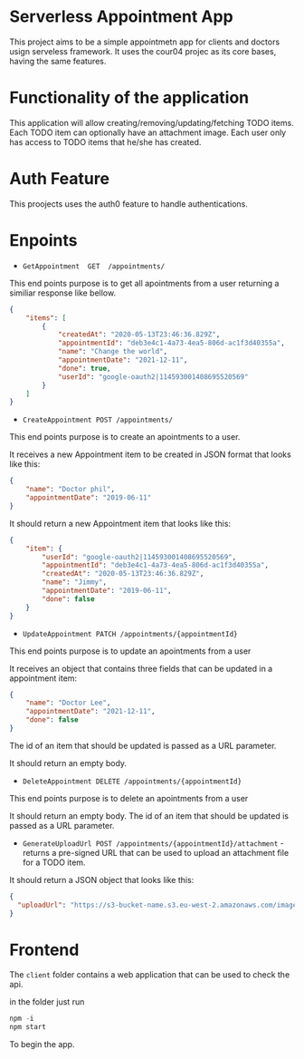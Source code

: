 # Serverless Appointment App

This project aims to be a simple appointmetn app for clients and doctors usign serveless framework. It uses the cour04 projec as its core bases, having the same features.

# Functionality of the application

This application will allow creating/removing/updating/fetching TODO items. Each TODO item can optionally have an attachment image. Each user only has access to TODO items that he/she has created.

# Auth Feature

This proojects uses the auth0 feature to handle authentications.


# Enpoints 

* `GetAppointment  GET  /appointments/`


This end points purpose is to get all  apointments from a user returning a similiar response like bellow.

```json
{
    "items": [
        {
            "createdAt": "2020-05-13T23:46:36.829Z",
            "appointmentId": "deb3e4c1-4a73-4ea5-806d-ac1f3d40355a",
            "name": "Change the world",
            "appointmentDate": "2021-12-11",
            "done": true,
            "userId": "google-oauth2|114593001408695520569"
        }
    ]
}
```

* `CreateAppointment POST /appointments/` 


This end points purpose is to create an apointments to a user.

It receives a new Appointment item to be created in JSON format that looks like this:

```json
{
	"name": "Doctor phil",
	"appointmentDate": "2019-06-11"
}
```

It should return a new Appointment item that looks like this:

```json
{
    "item": {
        "userId": "google-oauth2|114593001408695520569",
        "appointmentId": "deb3e4c1-4a73-4ea5-806d-ac1f3d40355a",
        "createdAt": "2020-05-13T23:46:36.829Z",
        "name": "Jimmy",
        "appointmentDate": "2019-06-11",
        "done": false
    }
}
```

* `UpdateAppointment PATCH /appointments/{appointmentId}` 


This end points purpose is to update an apointments from a user

It receives an object that contains three fields that can be updated in a appointment item:

```json
{
	"name": "Doctor Lee",
	"appointmentDate": "2021-12-11",
	"done": false
}
```
The id of an item that should be updated is passed as a URL parameter.

It should return an empty body.

* `DeleteAppointment DELETE /appointments/{appointmentId}`


This end points purpose is to delete an apointments from a user

It should return an empty body.
The id of an item that should be updated is passed as a URL parameter.

* `GenerateUploadUrl POST /appointments/{appointmentId}/attachment` - 
returns a pre-signed URL that can be used to upload an attachment file for a TODO item.

It should return a JSON object that looks like this:

```json
{
  "uploadUrl": "https://s3-bucket-name.s3.eu-west-2.amazonaws.com/image.png"
}
```

# Frontend

The `client` folder contains a web application that can be used to check the api.

in the folder just run 
```ts
npm -i
npm start
```

To begin the app.


